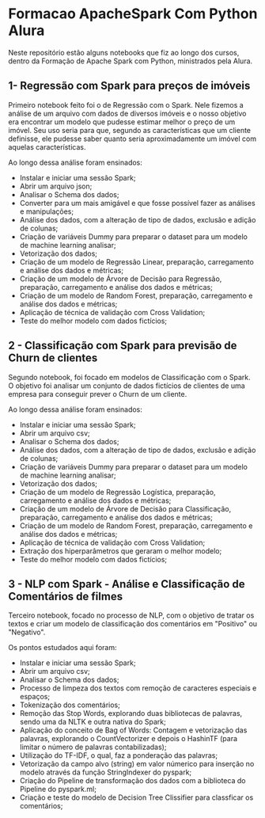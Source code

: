 # Formacao ApacheSpark Com Python Alura

Neste repositório estão alguns notebooks que fiz ao longo dos cursos, dentro da Formação de Apache Spark com Python, ministrados pela Alura.


## 1- Regressão com Spark para preços de imóveis

Primeiro notebook feito foi o de Regressão com o Spark. Nele fizemos a análise de um arquivo com dados de diversos imóveis e o nosso objetivo era encontrar
um modelo que pudesse estimar melhor o preço de um imóvel. Seu uso seria para que, segundo as características que um cliente definisse, ele pudesse saber quanto seria
aproximadamente um imóvel com aquelas características.

Ao longo dessa análise foram ensinados:
- Instalar e iniciar uma sessão Spark;
- Abrir um arquivo json;
- Analisar o Schema dos dados;
- Converter para um mais amigável e que fosse possível fazer as análises e manipulações;
- Análise dos dados, com a alteração de tipo de dados, exclusão e adição de colunas;
- Criação de variáveis Dummy para preparar o dataset para um modelo de machine learning analisar;
- Vetorização dos dados;
- Criação de um modelo de Regressão Linear, preparação, carregamento e análise dos dados e métricas;
- Criação de um modelo de Árvore de Decisão para Regressão, preparação, carregamento e análise dos dados e métricas;
- Criação de um modelo de Random Forest, preparação, carregamento e análise dos dados e métricas;
- Aplicação de técnica de validação com Cross Validation;
- Teste do melhor modelo com dados fictícios;

## 2 - Classificação com Spark para previsão de Churn de clientes

Segundo notebook, foi focado em modelos de Classificação com o Spark. O objetivo foi analisar um conjunto de dados fictícios de clientes de uma empresa para
conseguir prever o Churn de um cliente.

Ao longo dessa análise foram ensinados:
- Instalar e iniciar uma sessão Spark;
- Abrir um arquivo csv;
- Analisar o Schema dos dados;
- Análise dos dados, com a alteração de tipo de dados, exclusão e adição de colunas;
- Criação de variáveis Dummy para preparar o dataset para um modelo de machine learning analisar;
- Vetorização dos dados;
- Criação de um modelo de Regressão Logística, preparação, carregamento e análise dos dados e métricas;
- Criação de um modelo de Árvore de Decisão para Classificação, preparação, carregamento e análise dos dados e métricas;
- Criação de um modelo de Random Forest, preparação, carregamento e análise dos dados e métricas;
- Aplicação de técnica de validação com Cross Validation;
- Extração dos hiperparâmetros que geraram o melhor modelo;
- Teste do melhor modelo com dados fictícios;

## 3 - NLP com Spark -  Análise e Classificação de Comentários de filmes

Terceiro notebook, focado no processo de NLP, com o objetivo de tratar os textos e criar um modelo de classificação dos comentários em "Positivo" ou "Negativo".

Os pontos estudados aqui foram:
- Instalar e iniciar uma sessão Spark;
- Abrir um arquivo csv;
- Analisar o Schema dos dados;
- Processo de limpeza dos textos com remoção de caracteres especiais e espaços;
- Tokenização dos comentários;
- Remoção das Stop Words, explorando duas bibliotecas de palavras, sendo uma da NLTK e outra nativa do Spark;
- Aplicação do conceito de Bag of Words: Contagem e vetorização das palavras, explorando o CountVectorizer e depois o HashinTF (para limitar o número de palavras contabilizadas);
- Utilização do TF-IDF, o qual, faz a ponderação das palavras;
- Vetorização da campo alvo (string) em valor númerico para inserção no modelo através da função StringIndexer do pyspark;
- Criação do Pipeline de transformação dos dados com a biblioteca do Pipeline do pyspark.ml;
- Criação e teste do modelo de Decision Tree Clissifier para classficar os comentários;


